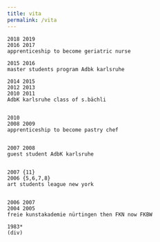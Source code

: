 ```yaml
---
title: vita
permalink: /vita
---
```



  
    2018 2019
    2016 2017
    apprenticeship to become geriatric nurse
    
    2015 2016
    master students program Adbk karlsruhe 
    
    2014 2015 
    2012 2013
    2010 2011
    AdbK karlsruhe class of s.bächli
    
    
    2010 
    2008 2009
    apprenticeship to become pastry chef
    
    
    2007 2008 
    guest student AdbK karlsruhe
    
    
    2007 {11}
    2006 {5,6,7,8} 
    art students league new york
    
    
    2006 2007
    2004 2005
    freie kunstakademie nürtingen then FKN now FKBW
    
    1983*
    (div)

